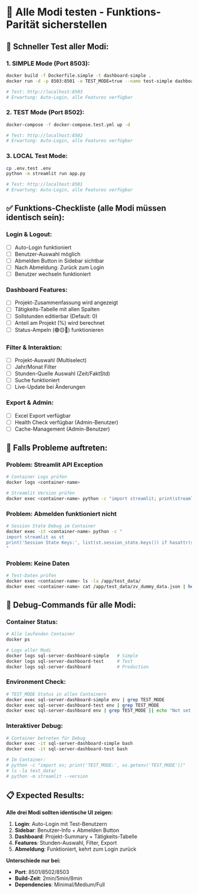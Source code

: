 # 🧪 Alle Modi testen - Funktions-Parität sicherstellen

## 🚀 **Schneller Test aller Modi:**

### **1. SIMPLE Mode (Port 8503):**
```bash
docker build -f Dockerfile.simple -t dashboard-simple .
docker run -d -p 8503:8501 -e TEST_MODE=true --name test-simple dashboard-simple

# Test: http://localhost:8503
# Erwartung: Auto-Login, alle Features verfügbar
```

### **2. TEST Mode (Port 8502):**
```bash
docker-compose -f docker-compose.test.yml up -d

# Test: http://localhost:8502  
# Erwartung: Auto-Login, alle Features verfügbar
```

### **3. LOCAL Test Mode:**
```bash
cp .env.test .env
python -m streamlit run app.py

# Test: http://localhost:8501
# Erwartung: Auto-Login, alle Features verfügbar
```

## ✅ **Funktions-Checkliste (alle Modi müssen identisch sein):**

### **Login & Logout:**
- [ ] Auto-Login funktioniert
- [ ] Benutzer-Auswahl möglich
- [ ] Abmelden Button in Sidebar sichtbar
- [ ] Nach Abmeldung: Zurück zum Login
- [ ] Benutzer wechseln funktioniert

### **Dashboard Features:**
- [ ] Projekt-Zusammenfassung wird angezeigt
- [ ] Tätigkeits-Tabelle mit allen Spalten
- [ ] Sollstunden editierbar (Default: 0)
- [ ] Anteil am Projekt (%) wird berechnet
- [ ] Status-Ampeln (🟢🟡🔴) funktionieren

### **Filter & Interaktion:**
- [ ] Projekt-Auswahl (Multiselect)
- [ ] Jahr/Monat Filter
- [ ] Stunden-Quelle Auswahl (Zeit/FaktStd)
- [ ] Suche funktioniert
- [ ] Live-Update bei Änderungen

### **Export & Admin:**
- [ ] Excel Export verfügbar
- [ ] Health Check verfügbar (Admin-Benutzer)
- [ ] Cache-Management (Admin-Benutzer)

## 🔧 **Falls Probleme auftreten:**

### **Problem: Streamlit API Exception**
```bash
# Container Logs prüfen
docker logs <container-name>

# Streamlit Version prüfen
docker exec <container-name> python -c "import streamlit; print(streamlit.__version__)"
```

### **Problem: Abmelden funktioniert nicht**
```bash
# Session State Debug im Container
docker exec -it <container-name> python -c "
import streamlit as st
print('Session State Keys:', list(st.session_state.keys()) if hasattr(st, 'session_state') else 'Not available')
"
```

### **Problem: Keine Daten**
```bash
# Test-Daten prüfen
docker exec <container-name> ls -la /app/test_data/
docker exec <container-name> cat /app/test_data/zv_dummy_data.json | head -20
```

## 🎯 **Debug-Commands für alle Modi:**

### **Container Status:**
```bash
# Alle laufenden Container
docker ps

# Logs aller Modi
docker logs sql-server-dashboard-simple   # Simple
docker logs sql-server-dashboard-test     # Test  
docker logs sql-server-dashboard          # Production
```

### **Environment Check:**
```bash
# TEST_MODE Status in allen Containern
docker exec sql-server-dashboard-simple env | grep TEST_MODE
docker exec sql-server-dashboard-test env | grep TEST_MODE
docker exec sql-server-dashboard env | grep TEST_MODE || echo "Not set (correct for production)"
```

### **Interaktiver Debug:**
```bash
# Container betreten für Debug
docker exec -it sql-server-dashboard-simple bash
docker exec -it sql-server-dashboard-test bash

# Im Container:
# python -c "import os; print('TEST_MODE:', os.getenv('TEST_MODE'))"
# ls -la test_data/
# python -m streamlit --version
```

## 📋 **Expected Results:**

**Alle drei Modi sollten identische UI zeigen:**

1. **Login**: Auto-Login mit Test-Benutzern
2. **Sidebar**: Benutzer-Info + Abmelden Button
3. **Dashboard**: Projekt-Summary + Tätigkeits-Tabelle
4. **Features**: Stunden-Auswahl, Filter, Export
5. **Abmeldung**: Funktioniert, kehrt zum Login zurück

**Unterschiede nur bei:**
- **Port**: 8501/8502/8503
- **Build-Zeit**: 2min/5min/8min
- **Dependencies**: Minimal/Medium/Full
